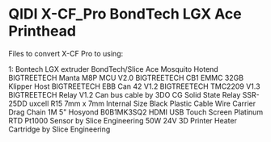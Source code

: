 # QIDI X-CF_Pro BondTech LGX Ace Printhead
Files to convert X-CF Pro to using: 

1: Bontech LGX extruder
BondTech/Slice Ace Mosquito Hotend
BIGTREETECH Manta M8P MCU V2.0
BIGTREETECH CB1 EMMC 32GB Klipper Host
BIGTREETECH EBB Can 42 V1.2
BIGTREETECH TMC2209 V1.3
BIGTREETECH Relay V1.2
Can bus cable by 3DO
CG Solid State Relay SSR-25DD
uxcell R15 7mm x 7mm Internal Size Black Plastic Cable Wire Carrier Drag Chain 1M
5" Hosyond B0B1MK3SQ2 HDMI USB Touch Screen
Platinum RTD Pt1000 Sensor by Slice Engineering
50W 24V 3D Printer Heater Cartridge by Slice Engineering 










